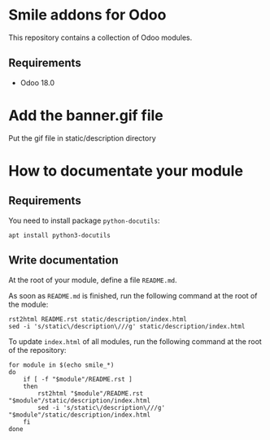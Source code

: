 Smile addons for Odoo
========================

This repository contains a collection of Odoo modules.

Requirements
------------------------

* Odoo 18.0

# Add the banner.gif file

Put the gif file in static/description directory 

# How to documentate your module

## Requirements

You need to install package `python-docutils`:

    apt install python3-docutils

## Write documentation

At the root of your module, define a file `README.md`.

As soon as `README.md` is finished, run the following command
at the root of the module:

    rst2html README.rst static/description/index.html
    sed -i 's/static\/description\///g' static/description/index.html


To update `index.html` of all modules, run the following command
at the root of the repository:

    for module in $(echo smile_*)
    do
        if [ -f "$module"/README.rst ]
        then
            rst2html "$module"/README.rst "$module"/static/description/index.html
            sed -i 's/static\/description\///g' "$module"/static/description/index.html
        fi
    done
